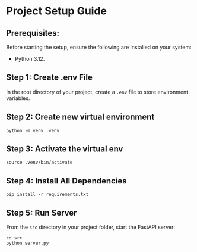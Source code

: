 # Project Setup Guide

## Prerequisites:

Before starting the setup, ensure the following are installed on your system:

- Python 3.12.

## Step 1: Create .env File

In the root directory of your project, create a `.env` file to store environment variables.

## Step 2: Create new virtual environment

```
python -m venv .venv
```

## Step 3: Activate the virtual env

```
source .venv/bin/activate
```

## Step 4: Install All Dependencies

```
pip install -r requirements.txt
```

## Step 5: Run Server

From the `src` directory in your project folder, start the FastAPI server:

```
cd src
python server.py
```
